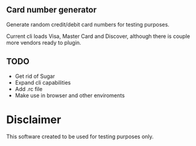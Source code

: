 ## Card number generator

Generate random credit/debit card numbers for testing purposes.

Current cli loads Visa, Master Card and Discover, although there is couple more vendors ready to plugin.


## TODO

- Get rid of Sugar
- Expand cli capabilities
- Add .rc file
- Make use in browser and other enviroments

# Disclaimer

This software created to be used for testing purposes only.
